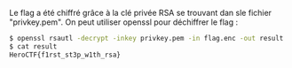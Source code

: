 Le flag a été chiffré grâce à la clé privée RSA se trouvant dan sle fichier "privkey.pem".
On peut utiliser openssl pour déchiffrer le flag : 

```bash
$ openssl rsautl -decrypt -inkey privkey.pem -in flag.enc -out result
$ cat result
HeroCTF{f1rst_st3p_w1th_rsa}
```
